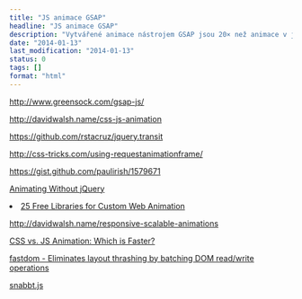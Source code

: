 ```yaml
---
title: "JS animace GSAP"
headline: "JS animace GSAP"
description: "Vytvářené animace nástrojem GSAP jsou 20× než animace v jQuery."
date: "2014-01-13"
last_modification: "2014-01-13"
status: 0
tags: []
format: "html"
---
```


http://www.greensock.com/gsap-js/

http://davidwalsh.name/css-js-animation

https://github.com/rstacruz/jquery.transit

http://css-tricks.com/using-requestanimationframe/

https://gist.github.com/paulirish/1579671

<a href="http://www.smashingmagazine.com/2014/09/04/animating-without-jquery/">Animating Without jQuery</a>

<li><a href="http://webdesignledger.com/free-web-animation-libs">25 Free Libraries for Custom Web Animation</a></li>

http://davidwalsh.name/responsive-scalable-animations

<a href="http://davidwalsh.name/css-js-animation">CSS vs. JS Animation: Which is Faster?</a>

<a href="https://github.com/wilsonpage/fastdom">fastdom - Eliminates layout thrashing by batching DOM read/write operations</a>

<a href="http://daniel-lundin.github.io/snabbt.js/index.html">snabbt.js</a>
